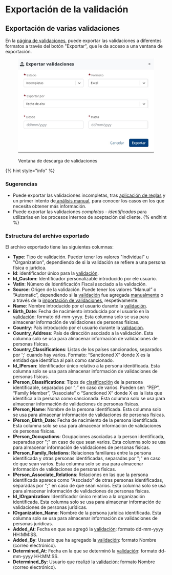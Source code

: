 # Exportación de la validación

## Exportación de varias validaciones&#x20;

En la [página de validaciones](./), puede exportar las validaciones a diferentes formatos a través del botón "Exportar", que le da acceso a una ventana de exportación.

<figure><img src="../../.gitbook/assets/exportValidationsES.jpg" alt=""><figcaption><p>Ventana de descarga de validaciones</p></figcaption></figure>

{% hint style="info" %}
### Sugerencias

* Puede exportar las validaciones incompletas, tras [aplicación de reglas](aplicacao-de-regras.md) y un primer intento de[ análisis manual,](analise-manual.md) para conocer los casos en los que necesita obtener más información.
* Puede exportar las validaciones _completas - identificadas_ para utilizarlas en los procesos internos de aceptación del cliente.
{% endhint %}

### Estructura del archivo exportado

El archivo exportado tiene las siguientes columnas:

* **Type**: Tipo de validación. Pueder tener los valores "Individual" u "Organization", dependiendo de si la validación se refiere a una persona física o jurídica.
* **Id**: identificador único para la [validación](../../glossario/glossario-aplicacao.md#validacao).&#x20;
* **Id\_Custom**: Identificador personalizable introducido por ele usuario.
* **Vatin**: Número de Identificación Fiscal asociado a la validación. &#x20;
* **Source**: Origen de la validación. Puede tener los valores “Manual” o “Automatic”, dependiendo si la [validación](../../glossario/glossario-aplicacao.md#validacao) fue agregada [manualmente](analise-manual.md) o a través de la [importación de validaciones](upload-de-validacoes.md), respetivamente.&#x20;
* **Name**: Nombre introducido por el usuario durante la [validación](../../glossario/glossario-aplicacao.md#validacao).&#x20;
* **Birth\_Date**: Fecha de nacimiento introducida por el usuario en la [validación](../../glossario/glossario-aplicacao.md#validacao): formato dd-mm-yyyy. Esta columna solo se usa para almacenar información de validaciones de personas físicas.
* **Country**: País introducido por el usuario durante la [validación](../../glossario/glossario-aplicacao.md#validacao).&#x20;
* **Country\_Address**: País de dirección asociado a la validación. Esta columna solo se usa para almacenar información de validaciones de personas físicas.
* **Country\_Classifications**: Listas de los países sancionados, separados por ';' cuando hay varios. Formato: “Sanctioned X” donde X es la entidad que identifica al país como sancionado.&#x20;
* **Id\_IPerson**: Identificador único relativo a la persona identificada. Esta columna solo se usa para almacenar información de validaciones de personas físicas.
* **IPerson\_Classifications**: Tipos de [clasificación](../../glossario/glossario-aplicacao.md#classificacao) de la persona identificable, separados por “;” en caso de varios. Pueden ser: “PEP”, “Family Member”, “Associate” o “Sanctioned X” donde X es la lista que identifica a la persona como sancionada. Esta columna solo se usa para almacenar información de validaciones de personas físicas.
* **IPerson\_Name**: Nombre de la persona identificada. Esta columna solo se usa para almacenar información de validaciones de personas físicas.
* **IPerson\_Birth\_Date**: Fecha de nacimiento de la persona identificada. Esta columna solo se usa para almacenar información de validaciones de personas físicas.
* **IPerson\_Occupations**: Ocupaciones asociadas a la person identificada, separadas por ";" en caso de que sean varios. Esta columna solo se usa para almacenar información de validaciones de personas físicas.
* **IPerson\_Family\_Relations**: Relaciones familiares entre la persona identificada y otras personas identificadas, separadas por ";" en caso de que sean varios. Esta columna solo se usa para almacenar información de validaciones de personas físicas.
* **IPerson\_Associate\_Relations**: Relaciones en las que la persona identificada aparece como "Asociado" de otras personas identificadas, separadas por ";" en caso de que sean varios. Esta columna solo se usa para almacenar información de validaciones de personas físicas.
* **Id\_IOrganization**: Identificador único relativo a la organización identificada. Esta columna solo se usa para almacenar información de validaciones de personas jurídicas.
* **IOrganization\_Name**: Nombre de la persona jurídica identificada. Esta columna solo se usa para almacenar información de validaciones de personas jurídicas.
* **Added\_At**: Fecha en que se agregó la [validación](../../glossario/glossario-aplicacao.md#validacao): formato dd-mm-yyyy HH:MM:SS.&#x20;
* **Added\_By**: Usuario que ha agregado la [validación](../../glossario/glossario-aplicacao.md#validacao): formato Nombre (correo electrónico).
* **Determined\_At**: Fecha en la que se determinó la [validación](../../glossario/glossario-aplicacao.md#validacao): formato dd-mm-yyyy HH:MM:SS.
* **Determined\_By**: Usuario que realizó la [validación](../../glossario/glossario-aplicacao.md#validacao): formato Nombre (correo electrónico).

